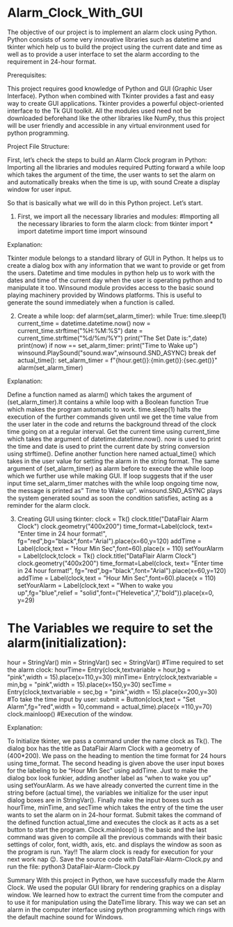 # Alarm_Clock_With_GUI
The objective of our project is to implement an alarm clock using Python.
Python consists of some very innovative libraries such as datetime and 
tkinter which help us to build the project using the current date and time
as well as to provide a user interface to set the alarm according to the requirement in 24-hour format.


Prerequisites:

This project requires good knowledge of Python and GUI (Graphic User Interface). 
Python when combined with Tkinter provides a fast and easy way to create GUI applications.
Tkinter provides a powerful object-oriented interface to the Tk GUI toolkit.
All the modules used need not be downloaded beforehand like the other libraries like NumPy, 
thus this project will be user friendly and accessible in any virtual environment used for python programming.

Project File Structure:

First, let’s check the steps to build an Alarm Clock program in Python:
Importing all the libraries and modules required
Putting forward a while loop which takes the argument of the time, the user wants to set the alarm on and automatically breaks when the time is up, with sound
Create a display window for user input.


So that is basically what we will do in this Python project. Let’s start.

1. First, we import all the necessary libraries and modules:
#Importing all the necessary libraries to form the alarm clock:
from tkinter import *
import datetime
import time
import winsound

Explanation:

Tkinter module belongs to a standard library of GUI in Python. It helps us to create a dialog box with any information that we want to provide or get from the users.
Datetime and time modules in python help us to work with the dates and time of the current day when the user is operating python and to manipulate it too.
Winsound module provides access to the basic sound playing machinery provided by Windows platforms. This is useful to generate the sound immediately when a function is called.

2. Create a while loop:
def alarm(set_alarm_timer):
    while True:
        time.sleep(1)
        current_time = datetime.datetime.now()
        now = current_time.strftime("%H:%M:%S")
        date = current_time.strftime("%d/%m/%Y")
        print("The Set Date is:",date)
        print(now)
        if now == set_alarm_timer:
            print("Time to Wake up")
        winsound.PlaySound("sound.wav",winsound.SND_ASYNC)
        break
def actual_time():
    set_alarm_timer = f"{hour.get()}:{min.get()}:{sec.get()}"
    alarm(set_alarm_timer)
    
    
 Explanation:

Define a function named as alarm() which takes the argument of (set_alarm_timer).It contains a while loop with a Boolean function True which makes the program automatic to work.
time.sleep(1) halts the execution of the further commands given until we get the time value from the user later in the code and returns the background thread of the clock time going on at a regular interval.
Get the current time using current_time which takes the argument of datetime.datetime.now().
now is used to print the time and date is used to print the current date by string conversion using strftime().
Define another function here named actual_time() which takes in the user value for setting the alarm in the string format. The same argument of (set_alarm_timer) as alarm before to execute the while loop which we further use while making GUI.
If loop suggests that if the user input time set_alarm_timer matches with the while loop ongoing time now, the message is printed as” Time to Wake up”.
winsound.SND_ASYNC plays the system generated sound as soon the condition satisfies, acting as a reminder for the alarm clock.


3. Creating GUI using tkinter:
clock = Tk()
clock.title("DataFlair Alarm Clock")
clock.geometry("400x200")
time_format=Label(clock, text= "Enter time in 24 hour format!", fg="red",bg="black",font="Arial").place(x=60,y=120)
addTime = Label(clock,text = "Hour  Min   Sec",font=60).place(x = 110)
setYourAlarm = Label(clock,tclock = Tk()
clock.title("DataFlair Alarm Clock")
clock.geometry("400x200")
time_format=Label(clock, text= "Enter time in 24 hour format!", fg="red",bg="black",font="Arial").place(x=60,y=120)
addTime = Label(clock,text = "Hour  Min   Sec",font=60).place(x = 110)
setYourAlarm = Label(clock,text = "When to wake you up",fg="blue",relief = "solid",font=("Helevetica",7,"bold")).place(x=0, y=29)
# The Variables we require to set the alarm(initialization):
hour = StringVar()
min = StringVar()
sec = StringVar()
#Time required to set the alarm clock:
hourTime= Entry(clock,textvariable = hour,bg = "pink",width = 15).place(x=110,y=30)
minTime= Entry(clock,textvariable = min,bg = "pink",width = 15).place(x=150,y=30)
secTime = Entry(clock,textvariable = sec,bg = "pink",width = 15).place(x=200,y=30)
#To take the time input by user:
submit = Button(clock,text = "Set Alarm",fg="red",width = 10,command = actual_time).place(x =110,y=70)
clock.mainloop()
#Execution of the window.


Explanation:

To Initialize tkinter, we pass a command under the name clock as Tk().
The dialog box has the title as DataFlair Alarm Clock with a geometry of (400*200). We pass on the heading to mention the time format for 24 hours using time_format.
The second heading is given above the user input boxes for the labeling to be “Hour Min Sec” using addTime.
Just to make the dialog box look funkier, adding another label as “when to wake you up” using setYourAlarm.
As we have already converted the current time in the string before (actual time), the variables we initialize for the user input dialog boxes are in StringVar().
Finally make the input boxes such as hourTime, minTime, and secTime which takes the entry of the time the user wants to set the alarm on in 24-hour format.
Submit takes the command of the defined function actual_time and executes the clock as it acts as a set button to start the program.
Clock.mainloop() is the basic and the last command was given to compile all the previous commands with their basic settings of color, font, width, axis, etc. and displays the window as soon as the program is run.
Yay!! The alarm clock is ready for execution for your next work nap 😉. Save the source code with DataFlair-Alarm-Clock.py and run the file:
python3 DataFlair-Alarm-Clock.py

Summary
With this project in Python, we have successfully made the Alarm Clock. We used the popular GUI library for rendering graphics on a display window. We learned how to extract the current time from the computer and to use it for manipulation using the DateTime library. This way we can set an alarm in the computer interface using python programming which rings with the default machine sound for Windows.








